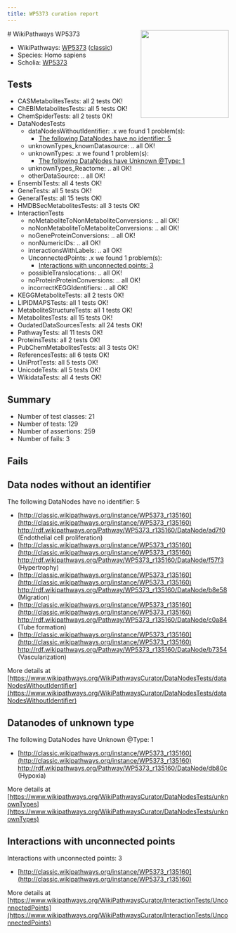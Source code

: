```yaml
---
title: WP5373 curation report
---
```


<img style="float: right; width: 200px" src="https://upload.wikimedia.org/wikipedia/commons/thumb/8/83/Wplogo_with_text_500.png/640px-Wplogo_with_text_500.png" />
# WikiPathways WP5373

* WikiPathways: [WP5373](https://wikipathways.org/pathways/WP5373) ([classic](https://classic.wikipathways.org/instance/WP5373))
* Species: Homo sapiens
* Scholia: [WP5373](https://scholia.toolforge.org/wikipathways/WP5373)
## Tests
* CASMetabolitesTests: all 2 tests OK!
* ChEBIMetabolitesTests: all 5 tests OK!
* ChemSpiderTests: all 2 tests OK!
* DataNodesTests
    * dataNodesWithoutIdentifier: .x we found 1 problem(s):
        * [The following DataNodes have no identifier: 5](#d2d32fa4)
    * unknownTypes_knownDatasource: .. all OK!
    * unknownTypes: .x we found 1 problem(s):
        * [The following DataNodes have Unknown @Type: 1](#839973df)
    * unknownTypes_Reactome: .. all OK!
    * otherDataSource: .. all OK!
* EnsemblTests: all 4 tests OK!
* GeneTests: all 5 tests OK!
* GeneralTests: all 15 tests OK!
* HMDBSecMetabolitesTests: all 3 tests OK!
* InteractionTests
    * noMetaboliteToNonMetaboliteConversions: .. all OK!
    * noNonMetaboliteToMetaboliteConversions: .. all OK!
    * noGeneProteinConversions: .. all OK!
    * nonNumericIDs: .. all OK!
    * interactionsWithLabels: .. all OK!
    * UnconnectedPoints: .x we found 1 problem(s):
        * [Interactions with unconnected points: 3](#35a61adb)
    * possibleTranslocations: .. all OK!
    * noProteinProteinConversions: .. all OK!
    * incorrectKEGGIdentifiers: .. all OK!
* KEGGMetaboliteTests: all 2 tests OK!
* LIPIDMAPSTests: all 1 tests OK!
* MetaboliteStructureTests: all 1 tests OK!
* MetabolitesTests: all 15 tests OK!
* OudatedDataSourcesTests: all 24 tests OK!
* PathwayTests: all 11 tests OK!
* ProteinsTests: all 2 tests OK!
* PubChemMetabolitesTests: all 3 tests OK!
* ReferencesTests: all 6 tests OK!
* UniProtTests: all 5 tests OK!
* UnicodeTests: all 5 tests OK!
* WikidataTests: all 4 tests OK!


## Summary

* Number of test classes: 21
* Number of tests: 129
* Number of assertions: 259
* Number of fails: 3

## Fails

<a name="d2d32fa4" />

## Data nodes without an identifier

The following DataNodes have no identifier: 5

* [http://classic.wikipathways.org/instance/WP5373_r135160](http://classic.wikipathways.org/instance/WP5373_r135160) http://rdf.wikipathways.org/Pathway/WP5373_r135160/DataNode/ad7f0 (Endothelial cell proliferation)
* [http://classic.wikipathways.org/instance/WP5373_r135160](http://classic.wikipathways.org/instance/WP5373_r135160) http://rdf.wikipathways.org/Pathway/WP5373_r135160/DataNode/f57f3 (Hypertrophy)
* [http://classic.wikipathways.org/instance/WP5373_r135160](http://classic.wikipathways.org/instance/WP5373_r135160) http://rdf.wikipathways.org/Pathway/WP5373_r135160/DataNode/b8e58 (Migration)
* [http://classic.wikipathways.org/instance/WP5373_r135160](http://classic.wikipathways.org/instance/WP5373_r135160) http://rdf.wikipathways.org/Pathway/WP5373_r135160/DataNode/c0a84 (Tube formation)
* [http://classic.wikipathways.org/instance/WP5373_r135160](http://classic.wikipathways.org/instance/WP5373_r135160) http://rdf.wikipathways.org/Pathway/WP5373_r135160/DataNode/b7354 (Vascularization)


More details at [https://www.wikipathways.org/WikiPathwaysCurator/DataNodesTests/dataNodesWithoutIdentifier](https://www.wikipathways.org/WikiPathwaysCurator/DataNodesTests/dataNodesWithoutIdentifier)

<a name="839973df" />

## Datanodes of unknown type

The following DataNodes have Unknown @Type: 1

* [http://classic.wikipathways.org/instance/WP5373_r135160](http://classic.wikipathways.org/instance/WP5373_r135160) http://rdf.wikipathways.org/Pathway/WP5373_r135160/DataNode/db80c (Hypoxia)


More details at [https://www.wikipathways.org/WikiPathwaysCurator/DataNodesTests/unknownTypes](https://www.wikipathways.org/WikiPathwaysCurator/DataNodesTests/unknownTypes)

<a name="35a61adb" />

## Interactions with unconnected points

Interactions with unconnected points: 3

* [http://classic.wikipathways.org/instance/WP5373_r135160](http://classic.wikipathways.org/instance/WP5373_r135160)


More details at [https://www.wikipathways.org/WikiPathwaysCurator/InteractionTests/UnconnectedPoints](https://www.wikipathways.org/WikiPathwaysCurator/InteractionTests/UnconnectedPoints)

